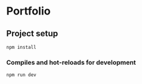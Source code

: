 # Portfolio

## Project setup

```
npm install
```

### Compiles and hot-reloads for development

```
npm run dev
```
